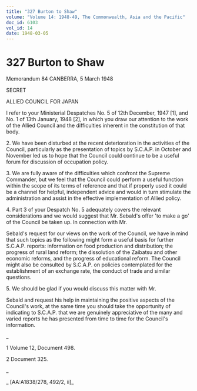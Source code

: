 ```yaml
---
title: "327 Burton to Shaw"
volume: "Volume 14: 1948-49, The Commonwealth, Asia and the Pacific"
doc_id: 6103
vol_id: 14
date: 1948-03-05
---
```


# 327 Burton to Shaw

Memorandum 84 CANBERRA, 5 March 1948

SECRET

ALLIED COUNCIL FOR JAPAN

I refer to your Ministerial Despatches No. 5 of 12th December, 1947 [1], and No. 1 of 13th January, 1948 [2], in which you draw our attention to the work of the Allied Council and the difficulties inherent in the constitution of that body.

2\. We have been disturbed at the recent deterioration in the activities of the Council, particularly as the presentation of topics by S.C.A.P. in October and November led us to hope that the Council could continue to be a useful forum for discussion of occupation policy.

3\. We are fully aware of the difficulties which confront the Supreme Commander, but we feel that the Council could perform a useful function within the scope of its terms of reference and that if properly used it could be a channel for helpful, independent advice and would in turn stimulate the administration and assist in the effective implementation of Allied policy.

4\. Part 3 of your Despatch No. 5 adequately covers the relevant considerations and we would suggest that Mr. Sebald's offer 'to make a go' of the Council be taken up. In connection with Mr.

Sebald's request for our views on the work of the Council, we have in mind that such topics as the following might form a useful basis for further S.C.A.P. reports: information on food production and distribution; the progress of rural land reform; the dissolution of the Zaibatsu and other economic reforms, and the progress of educational reform. The Council might also be consulted by S.C.A.P. on policies contemplated for the establishment of an exchange rate, the conduct of trade and similar questions.

5\. We should be glad if you would discuss this matter with Mr.

Sebald and request his help in maintaining the positive aspects of the Council's work, at the same time you should take the opportunity of indicating to S.C.A.P. that we are genuinely appreciative of the many and varied reports he has presented from time to time for the Council's information.

_

1 Volume 12, Document 498.

2 Document 325.

_

_ [AA:A1838/278, 492/2, ii]_

